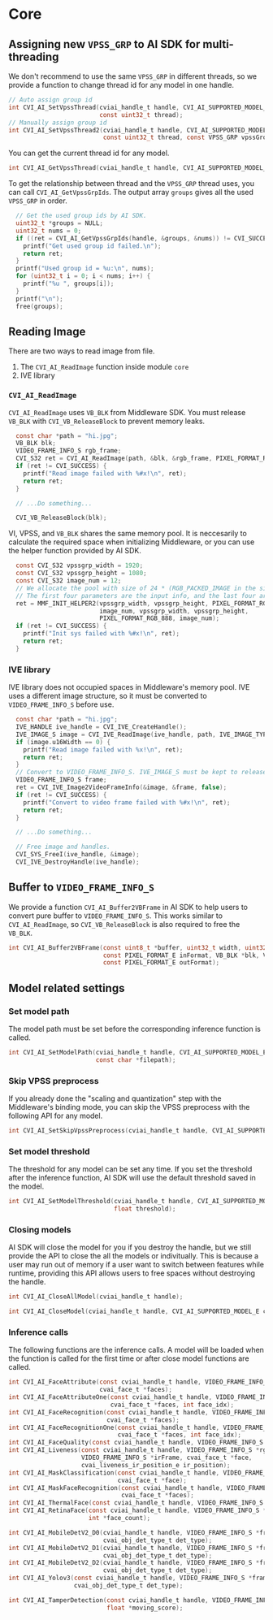 # Core

## Assigning new ``VPSS_GRP`` to AI SDK for multi-threading

We don't recommend to use the same ``VPSS_GRP`` in different threads, so we provide a function to change thread id for any model in one handle.

```c
// Auto assign group id
int CVI_AI_SetVpssThread(cviai_handle_t handle, CVI_AI_SUPPORTED_MODEL_E config,
                         const uint32_t thread);
// Manually assign group id
int CVI_AI_SetVpssThread2(cviai_handle_t handle, CVI_AI_SUPPORTED_MODEL_E config,
                          const uint32_t thread, const VPSS_GRP vpssGroupId);
```

You can get the current thread id for any model.

```c
int CVI_AI_GetVpssThread(cviai_handle_t handle, CVI_AI_SUPPORTED_MODEL_E config, uint32_t *thread);
```

To get the relationship between thread and the ``VPSS_GRP`` thread uses, you can call ``CVI_AI_GetVpssGrpIds``. The output array ``groups`` gives all the used ``VPSS_GRP`` in order.

```c
  // Get the used group ids by AI SDK.
  uint32_t *groups = NULL;
  uint32_t nums = 0;
  if ((ret = CVI_AI_GetVpssGrpIds(handle, &groups, &nums)) != CVI_SUCCESS) {
    printf("Get used group id failed.\n");
    return ret;
  }
  printf("Used group id = %u:\n", nums);
  for (uint32_t i = 0; i < nums; i++) {
    printf("%u ", groups[i]);
  }
  printf("\n");
  free(groups);
```

## Reading Image

There are two ways to read image from file.

1. The ``CVI_AI_ReadImage`` function inside module ``core``
2. IVE library

### ``CVI_AI_ReadImage``

``CVI_AI_ReadImage`` uses ``VB_BLK`` from Middleware SDK. You must release ``VB_BLK`` with ``CVI_VB_ReleaseBlock`` to prevent memory leaks.

```c
  const char *path = "hi.jpg";
  VB_BLK blk;
  VIDEO_FRAME_INFO_S rgb_frame;
  CVI_S32 ret = CVI_AI_ReadImage(path, &blk, &rgb_frame, PIXEL_FORMAT_RGB_888);
  if (ret != CVI_SUCCESS) {
    printf("Read image failed with %#x!\n", ret);
    return ret;
  }

  // ...Do something...

  CVI_VB_ReleaseBlock(blk);
```

VI, VPSS, and ``VB_BLK`` shares the same memory pool. It is neccesarily to calculate the required space when initializing Middleware, or you can use the helper function provided by AI SDK.

```c
  const CVI_S32 vpssgrp_width = 1920;
  const CVI_S32 vpssgrp_height = 1080;
  const CVI_S32 image_num = 12;
  // We allocate the pool with size of 24 * (RGB_PACKED_IMAGE in the size of 1920 * 1080)
  // The first four parameters are the input info, and the last four are the output info.
  ret = MMF_INIT_HELPER2(vpssgrp_width, vpssgrp_height, PIXEL_FORMAT_RGB_888,
                         image_num, vpssgrp_width, vpssgrp_height,
                         PIXEL_FORMAT_RGB_888, image_num);
  if (ret != CVI_SUCCESS) {
    printf("Init sys failed with %#x!\n", ret);
    return ret;
  }
```

### IVE library

IVE library does not occupied spaces in Middleware's memory pool. IVE uses a different image structure, so it must be converted to ``VIDEO_FRAME_INFO_S`` before use.

```c
  const char *path = "hi.jpg";
  IVE_HANDLE ive_handle = CVI_IVE_CreateHandle();
  IVE_IMAGE_S image = CVI_IVE_ReadImage(ive_handle, path, IVE_IMAGE_TYPE_U8C3_PACKAGE);
  if (image.u16Width == 0) {
    printf("Read image failed with %x!\n", ret);
    return ret;
  }
  // Convert to VIDEO_FRAME_INFO_S. IVE_IMAGE_S must be kept to release when not used.
  VIDEO_FRAME_INFO_S frame;
  ret = CVI_IVE_Image2VideoFrameInfo(&image, &frame, false);
  if (ret != CVI_SUCCESS) {
    printf("Convert to video frame failed with %#x!\n", ret);
    return ret;
  }

  // ...Do something...

  // Free image and handles.
  CVI_SYS_FreeI(ive_handle, &image);
  CVI_IVE_DestroyHandle(ive_handle);
```

## Buffer to ``VIDEO_FRAME_INFO_S``

We provide a function ``CVI_AI_Buffer2VBFrame`` in AI SDK to help users to convert pure buffer to ``VIDEO_FRAME_INFO_S``. This works similar to ``CVI_AI_ReadImage``, so ``CVI_VB_ReleaseBlock`` is also required to free the ``VB_BLK``.

```c
int CVI_AI_Buffer2VBFrame(const uint8_t *buffer, uint32_t width, uint32_t height, uint32_t stride,
                          const PIXEL_FORMAT_E inFormat, VB_BLK *blk, VIDEO_FRAME_INFO_S *frame,
                          const PIXEL_FORMAT_E outFormat);
```

## Model related settings

### Set model path

The model path must be set before the corresponding inference function is called.

```c
int CVI_AI_SetModelPath(cviai_handle_t handle, CVI_AI_SUPPORTED_MODEL_E config,
                        const char *filepath);
```

### Skip VPSS preprocess

If you already done the "scaling and quantization" step with the Middleware's binding mode, you can skip the VPSS preprocess with the following API for any model.

```c
int CVI_AI_SetSkipVpssPreprocess(cviai_handle_t handle, CVI_AI_SUPPORTED_MODEL_E config, bool skip);
```

### Set model threshold

The threshold for any model can be set any time. If you set the threshold after the inference function, AI SDK will use the default threshold saved in the model.

```c
int CVI_AI_SetModelThreshold(cviai_handle_t handle, CVI_AI_SUPPORTED_MODEL_E config,
                             float threshold);
```

### Closing models

AI SDK will close the model for you if you destroy the handle, but we still provide the API to close the all the models or indivitually. This is because a user may run out of memory if a user want to switch between features while runtime, providing this API allows users to free spaces without destroying the handle.

```c
int CVI_AI_CloseAllModel(cviai_handle_t handle);

int CVI_AI_CloseModel(cviai_handle_t handle, CVI_AI_SUPPORTED_MODEL_E config);
```

### Inference calls

The following functions are the inference calls. A model will be loaded when the function is called for the first time or after close model functions are called.

```c
int CVI_AI_FaceAttribute(const cviai_handle_t handle, VIDEO_FRAME_INFO_S *frame,
                         cvai_face_t *faces);
int CVI_AI_FaceAttributeOne(const cviai_handle_t handle, VIDEO_FRAME_INFO_S *frame,
                            cvai_face_t *faces, int face_idx);
int CVI_AI_FaceRecognition(const cviai_handle_t handle, VIDEO_FRAME_INFO_S *frame,
                           cvai_face_t *faces);
int CVI_AI_FaceRecognitionOne(const cviai_handle_t handle, VIDEO_FRAME_INFO_S *frame,
                              cvai_face_t *faces, int face_idx);
int CVI_AI_FaceQuality(const cviai_handle_t handle, VIDEO_FRAME_INFO_S *frame, cvai_face_t *face);
int CVI_AI_Liveness(const cviai_handle_t handle, VIDEO_FRAME_INFO_S *rgbFrame,
                    VIDEO_FRAME_INFO_S *irFrame, cvai_face_t *face,
                    cvai_liveness_ir_position_e ir_position);
int CVI_AI_MaskClassification(const cviai_handle_t handle, VIDEO_FRAME_INFO_S *frame,
                              cvai_face_t *face);
int CVI_AI_MaskFaceRecognition(const cviai_handle_t handle, VIDEO_FRAME_INFO_S *frame,
                               cvai_face_t *faces);
int CVI_AI_ThermalFace(const cviai_handle_t handle, VIDEO_FRAME_INFO_S *frame, cvai_face_t *faces);
int CVI_AI_RetinaFace(const cviai_handle_t handle, VIDEO_FRAME_INFO_S *frame, cvai_face_t *faces,
                      int *face_count);

int CVI_AI_MobileDetV2_D0(cviai_handle_t handle, VIDEO_FRAME_INFO_S *frame, cvai_object_t *obj,
                          cvai_obj_det_type_t det_type);
int CVI_AI_MobileDetV2_D1(cviai_handle_t handle, VIDEO_FRAME_INFO_S *frame, cvai_object_t *obj,
                          cvai_obj_det_type_t det_type);
int CVI_AI_MobileDetV2_D2(cviai_handle_t handle, VIDEO_FRAME_INFO_S *frame, cvai_object_t *obj,
                          cvai_obj_det_type_t det_type);
int CVI_AI_Yolov3(const cviai_handle_t handle, VIDEO_FRAME_INFO_S *frame, cvai_object_t *obj,
                  cvai_obj_det_type_t det_type);

int CVI_AI_TamperDetection(const cviai_handle_t handle, VIDEO_FRAME_INFO_S *frame,
                           float *moving_score);
```